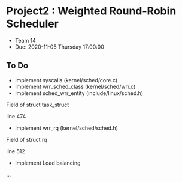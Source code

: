 # Project2 : Weighted Round-Robin Scheduler
- Team 14
- Due: 2020-11-05 Thursday 17:00:00

## To Do
- Implement syscalls (kernel/sched/core.c)
- Implement wrr_sched_class (kernel/sched/wrr.c)
- Implement sched_wrr_entity (include/linux/sched.h)

Field of struct task_struct

line 474

- Implement wrr_rq (kernel/sched/sched.h)

Field of struct rq

line 512

- Implement Load balancing

...
